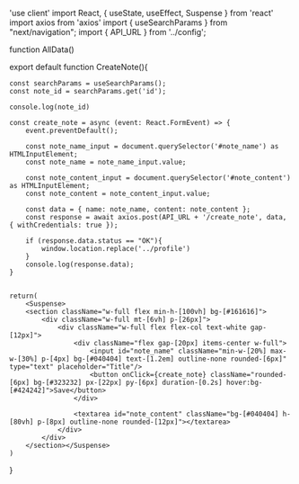 'use client'
import React, { useState, useEffect, Suspense } from 'react'
import axios from 'axios'
import { useSearchParams } from "next/navigation";
import { API_URL } from '../config';



function AllData()

export default function CreateNote(){

    const searchParams = useSearchParams();
    const note_id = searchParams.get('id');

    console.log(note_id)
    
    const create_note = async (event: React.FormEvent) => {
        event.preventDefault();

        const note_name_input = document.querySelector('#note_name') as HTMLInputElement;
        const note_name = note_name_input.value;

        const note_content_input = document.querySelector('#note_content') as HTMLInputElement;
        const note_content = note_content_input.value;

        const data = { name: note_name, content: note_content };
        const response = await axios.post(API_URL + '/create_note', data, { withCredentials: true });

        if (response.data.status == "OK"){
            window.location.replace('../profile')
        }
        console.log(response.data);
    }
    
    
    return(
        <Suspense>
        <section className="w-full flex min-h-[100vh] bg-[#161616]">
            <div className="w-full mt-[6vh] p-[26px]">
                <div className="w-full flex flex-col text-white gap-[12px]">
                    <div className="flex gap-[20px] items-center w-full">
                        <input id="note_name" className="min-w-[20%] max-w-[30%] p-[4px] bg-[#040404] text-[1.2em] outline-none rounded-[6px]" type="text" placeholder="Title"/>
                        <button onClick={create_note} className="rounded-[6px] bg-[#323232] px-[22px] py-[6px] duration-[0.2s] hover:bg-[#424242]">Save</button>
                    </div>

                    <textarea id="note_content" className="bg-[#040404] h-[80vh] p-[8px] outline-none rounded-[12px]"></textarea>
                </div>
            </div>
        </section></Suspense>
    )
}